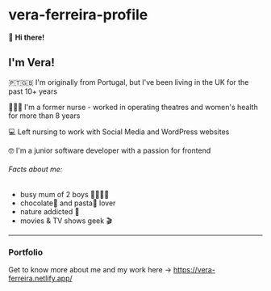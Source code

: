 # vera-ferreira-profile

👋 **Hi there!** 

I'm Vera!
-----------------

🇵🇹🇬🇧 I'm originally from Portugal, but I've been living in the UK for the past 10+ years 

👩🏻‍⚕️ I'm a former nurse - worked in operating theatres and women's health for more than 8 years 

💻 Left nursing to work with Social Media and WordPress websites 

🤓 I'm a junior software developer with a passion for frontend

###### Facts about me:
* busy mum of 2 boys 👨‍👩‍👦‍👦  
* chocolate🍫 and pasta🍝 lover 
* nature addicted 🌿 
* movies & TV shows geek 🎬 

---------------

### Portfolio

Get to know more about me and my work here -> https://vera-ferreira.netlify.app/
